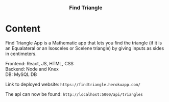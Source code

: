 
<h3 align="center">Find Triangle</h3>

<h1>Content</h1>
<p> Find Triangle App is a Mathematic app that lets you find the triangle (if it is an Equalateral or an Isosceles or Scelene triangle) by giving inputs as sides in centimeters.
    <br> 
</p>

Frontend: React, JS, HTML, CSS
<br>
Backend: Node and Knex
<br>
DB: MySQL DB

Link to deployed website: `https://findtriangle.herokuapp.com/`


The api can now be found: `http://localhost:5000/api/triangles`


